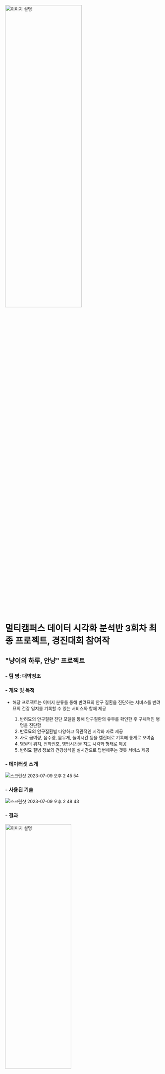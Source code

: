 <img src="https://github.com/TeamProjectSW/TeamProject/assets/109095108/14741196-02c3-4ba2-a7d6-1e00c174d484" alt="이미지 설명" width="70%" height="50%">

# 멀티캠퍼스 데이터 시각화 분석반 3회차 최종 프로젝트, 경진대회 참여작

## "냥이의 하루, 안냥" 프로젝트 
### - 팀 명: 대박징조

### - 개요 및 목적
- 해당 프로젝트는 이미지 분류를 통해 반려묘의 안구 질환을 진단하는 서비스를 반려묘의 건강 일지를 기록할 수 있는 서비스와 함께 제공


  1. 반려묘의 안구질환 진단 모델을 통해 안구질환의 유무를 확인한 후 구체적인 병명을 진단함
  2. 반료묘의 안구질환별 다양하고 직관적인 시각화 자료 제공 
  3. 사료 급여량, 음수량, 몸무게, 놀이시간 등을 캘린더로 기록해 통계로 보여줌
  4. 병원의 위치, 전화번호, 영업시간을 지도 시각화 형태로 제공
  5. 반려묘 질병 정보와 건강상식을 실시간으로 답변해주는 챗봇 서비스 제공

  

### - 데이터셋 소개
![스크린샷 2023-07-09 오후 2 45 54](https://github.com/TeamProjectSW/TeamProject/assets/109095108/dde5b212-ff1d-4d5a-903f-ed70422a3a8e)




### - 사용된 기술
![스크린샷 2023-07-09 오후 2 48 43](https://github.com/TeamProjectSW/TeamProject/assets/109095108/9b4ce336-3863-42e0-9116-5cda5fcfb1fd)


### - 결과
<img src="https://github.com/TeamProjectSW/TeamProject/assets/109095108/170c1d6e-c5b9-4783-abb4-a214053b3e34" alt="이미지 설명" width="65%" height="45%">

### - 참고 자료
![스크린샷 2023-06-20 오후 11 41 43](https://github.com/TeamProjectSW/TeamProject/assets/109095108/0c8a8c8d-790b-4d24-bd91-ef20634b8f60)


### - 팀 구성원 및 역할
![스크린샷 2023-07-09 오후 2 44 31](https://github.com/TeamProjectSW/TeamProject/assets/109095108/65b48df9-6451-46d4-a534-d83ca11f120f)




### "냥이의 하루, 안냥" 프로젝트가 궁금하시다면, [이곳을](https://www.notion.so/ecd74cb56c514e0794c71b525e49e814?pvs=4) 클릭하세요. 

- 프로젝트 소개 및 결과, 팀원 소개, 데이터 및 분석 파일 등 다양한 정보가 제공됩니다.

- 프로젝트 결과: 멀티캠퍼스 경진대회 최우수상 1위
<img src="https://github.com/TeamProjectSW/TeamProject/assets/109095108/f32dfc33-137b-457a-9097-b667b9c23b16" alt="이미지 설명" width="70%" height="80%">

### "냥이의 하루, 안냥" 웹 서비스가 궁금하시다면, [이곳을](https://limjs102412-pythonproject2-home-ijsfek.streamlit.app) 클릭하세요.

- 고양이 안구와 동물병원 정보, 일지 등 반려묘에게 도움이되는 다양한 정보를 제공합니다.
- ID, PassWord는 hong1, hong1을 입력하시면 간편하게 이용하실 수 있습니다.
- Chatbot 서비스는 API 배포 기간 문제로 일시적으로 중단된 상태입니다.



#### - 심사위원
<img src="https://github.com/TeamProjectSW/TeamProject/assets/109095108/c7900a0e-e758-451f-939c-75b309ef5aab" alt="이미지 설명" width="50%" height="40%">


  


